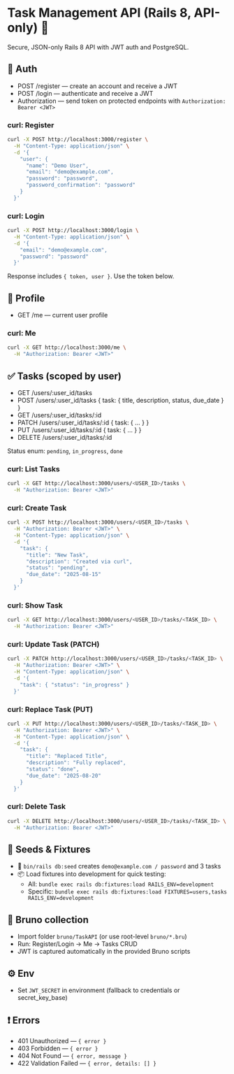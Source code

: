 # Task Management API (Rails 8, API-only) 🚀

Secure, JSON-only Rails 8 API with JWT auth and PostgreSQL.

## 🔐 Auth

- POST /register — create an account and receive a JWT
- POST /login — authenticate and receive a JWT
- Authorization — send token on protected endpoints with `Authorization: Bearer <JWT>`

### curl: Register
```bash
curl -X POST http://localhost:3000/register \
  -H "Content-Type: application/json" \
  -d '{
    "user": {
      "name": "Demo User",
      "email": "demo@example.com",
      "password": "password",
      "password_confirmation": "password"
    }
  }'
```

### curl: Login
```bash
curl -X POST http://localhost:3000/login \
  -H "Content-Type: application/json" \
  -d '{
    "email": "demo@example.com",
    "password": "password"
  }'
```

Response includes `{ token, user }`. Use the token below.

## 👤 Profile

- GET /me — current user profile

### curl: Me
```bash
curl -X GET http://localhost:3000/me \
  -H "Authorization: Bearer <JWT>"
```

## ✅ Tasks (scoped by user)

- GET    /users/:user_id/tasks
- POST   /users/:user_id/tasks { task: { title, description, status, due_date } }
- GET    /users/:user_id/tasks/:id
- PATCH  /users/:user_id/tasks/:id { task: { ... } }
- PUT    /users/:user_id/tasks/:id { task: { ... } }
- DELETE /users/:user_id/tasks/:id

Status enum: `pending`, `in_progress`, `done`

### curl: List Tasks
```bash
curl -X GET http://localhost:3000/users/<USER_ID>/tasks \
  -H "Authorization: Bearer <JWT>"
```

### curl: Create Task
```bash
curl -X POST http://localhost:3000/users/<USER_ID>/tasks \
  -H "Authorization: Bearer <JWT>" \
  -H "Content-Type: application/json" \
  -d '{
    "task": {
      "title": "New Task",
      "description": "Created via curl",
      "status": "pending",
      "due_date": "2025-08-15"
    }
  }'
```

### curl: Show Task
```bash
curl -X GET http://localhost:3000/users/<USER_ID>/tasks/<TASK_ID> \
  -H "Authorization: Bearer <JWT>"
```

### curl: Update Task (PATCH)
```bash
curl -X PATCH http://localhost:3000/users/<USER_ID>/tasks/<TASK_ID> \
  -H "Authorization: Bearer <JWT>" \
  -H "Content-Type: application/json" \
  -d '{
    "task": { "status": "in_progress" }
  }'
```

### curl: Replace Task (PUT)
```bash
curl -X PUT http://localhost:3000/users/<USER_ID>/tasks/<TASK_ID> \
  -H "Authorization: Bearer <JWT>" \
  -H "Content-Type: application/json" \
  -d '{
    "task": {
      "title": "Replaced Title",
      "description": "Fully replaced",
      "status": "done",
      "due_date": "2025-08-20"
    }
  }'
```

### curl: Delete Task
```bash
curl -X DELETE http://localhost:3000/users/<USER_ID>/tasks/<TASK_ID> \
  -H "Authorization: Bearer <JWT>"
```

## 🧪 Seeds & Fixtures
- 🌱 `bin/rails db:seed` creates `demo@example.com / password` and 3 tasks
- 📦 Load fixtures into development for quick testing:
  - All: `bundle exec rails db:fixtures:load RAILS_ENV=development`
  - Specific: `bundle exec rails db:fixtures:load FIXTURES=users,tasks RAILS_ENV=development`

## 🧰 Bruno collection
- Import folder `bruno/TaskAPI` (or use root-level `bruno/*.bru`)
- Run: Register/Login → Me → Tasks CRUD
- JWT is captured automatically in the provided Bruno scripts

## ⚙️ Env
- Set `JWT_SECRET` in environment (fallback to credentials or secret_key_base)

## ❗️ Errors
- 401 Unauthorized — `{ error }`
- 403 Forbidden — `{ error }`
- 404 Not Found — `{ error, message }`
- 422 Validation Failed — `{ error, details: [] }`

